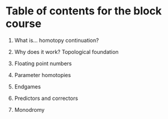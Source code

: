 
# Table of contents for the block course

1. What is... homotopy continuation?

2. Why does it work? Topological foundation

3. Floating point numbers

4. Parameter homotopies

5. Endgames

6. Predictors and correctors

7. Monodromy
